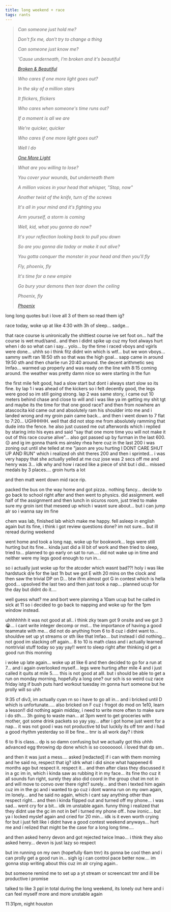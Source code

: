 ```yaml
---
title: long weekend + race
tags: rants  
---
```


> *Can someone just hold me?*
> 
> *Don't fix me, don't try to change a thing*
>
> *Can someone just know me?*
>
> *'Cause underneath, I'm broken and it's beautiful*
>
> *<cite>[Broken & Beautiful](https://open.spotify.com/track/1Y9cAYTmyWJCcmfqdG2I29?si=900f1b2660464147)</cite>*


> *Who cares if one more light goes out?*
>
> *In the sky of a million stars*
>
> *It flickers, flickers*
>
> *Who cares when someone's time runs out?*
>
> *If a moment is all we are*
>
> *We're quicker, quicker*
>
> *Who cares if one more light goes out?*
>
> *Well I do*
>
>  *<cite>[One More Light](https://open.spotify.com/track/3xXBsjrbG1xQIm1xv1cKOt?si=d71305c1d9b04b79)</cite>*

> *What are you willing to lose?*
>
> *You cover your wounds, but underneath them*
>
> *A million voices in your head that whisper, "Stop, now"*
>
> *Another twist of the knife, turn of the screws*
>
> *It's all in your mind and it's fighting you*
>
> *Arm yourself, a storm is coming*
>
> *Well, kid, what you gonna do now?*
>
> *It's your reflection looking back to pull you down*
>
> *So are you gonna die today or make it out alive?*
>
> *You gotta conquer the monster in your head and then you'll fly*
>
> *Fly, phoenix, fly*
>
> *It's time for a new empire*
>
> *Go bury your demons then tear down the ceiling*
>
> *Phoenix, fly*
>
> *<cite>[Phoenix](https://open.spotify.com/track/6zAiRKvAMlXHxEtyO4yxIO?si=2247bd52928b4355)</cite>*

long long quotes but i love all 3 of them so read them ig?

race today, woke up at like 4:30 with 3h of sleep... sadge...

that race course is unironically the shittiest course ive set foot on... half the course is wet mud/sand.. and then i didnt spike up cuz my foot always hurt when i do so what can i say... yolo... by the time i raced vboys and vgirls were done... uhhh so i think fitz didnt win which is wtf... but we won vboys... sammy swift ran 18:50 sth so that was the high goal... sapp came in around 19:50 sth and then charlie run 20:40 around. the decent arithmetic seq lmfao... warmed up properly and was ready on the line with 8:15 coming around. the weather was pretty damn nice so were starting in the fun

the first mile felt good, had a slow start but dont i always start slow so its fine. by lap 1 i was ahead of the kickers so i felt decently good, the legs were good so im still going strong. lap 2 was same story, i came out 10 meters behind chase and close to will and i was like ya im getting my shit tgt and maybe its the time for that one good race? and then from nowhere an atascocita kid came out and absolutely ram his shoulder into me and i landed wrong and my groin pain came back... and then i went down to 7 flat to 7:20... UGHHHHH. well that did not stop me from absolutely ramming that dude into the fence. he also just cussed me out afterwords which i replied by staring into his eyes and said "say that one more time you will not make it out of this race course alive"... also got passed up by furman in the last 600. 😔 and ig im gonna thank ms ainsley rhea here cuz in the last 200 i was zoning out until she telled at me "jason are you hurting I DONT CARE SHUT UP AND RUN" which i realized oh shit theres 200 and then i sprinted... i was very happy that she actually yelled at me cuz jose was 2 secs off me and henry was 3... idk why and how i raced like a piece of shit but i did... missed medals by 3 places.... groin hurts a lot

and then matt went down mid race rip.

packed the bus on the way home and got pizza.. nothing fancy... decide to go back to school right after and then went to physics. did assignment. well half of the assignment and then lunch in sicuros room, just tried to make sure my groin isnt that meseed up which i wasnt sure about... but i can jump alr so i wanna say im fine

chem was lab, finished lab which make me happy. fell asleep in english again but its fine, i think i got review questions done? im not sure... but ill reread during weekend

went home and took a long nap, woke up for bookwork... legs were still hurting but its fine... kinda just did a lil bit of work and then tried to sleep, tried to... planned to go early on sat to run.... did not wake up in time and neither were my legs good enough to run in...

so i actually just woke up for the atcoder which wasnt bad??! holy i was like hardstuck d/e for the last 1h but we got E with 20 mins on the clock and then saw the trivial DP on D... btw ifrm almost got G in contest which is hella good... upsolved the last two and then just took a nap... planned ucup for the day but didnt do it.... 

well guess what? me and bort were planning a 10am ucup but he called in sick at 11 so i decided to go back to napping and woke up for the 1pm window instead.

uhhhhhhh it was not good at all.. i think zky team got 9 onsite and we got 3 😭... i cant write integer decomp or mst... the importance of having a good teammate with me... did not do anything from 6 to 8 cuz i didnt want to... shouldve set up yt streams or sth like that lmfao... but instead i did nothing... not good im slacking off again... 8 to 10 is math class and i actually learned nontrivial stuff today so yay yay!! went to sleep right after thinking id get a good run this monring

i woke up late again... woke up at like 6 and then decided to go for a run at 7... and i again overlooked myself... legs were hurting after mile 4 and i just called it quits at mile 5..... this is not good at alll. but i should be able to get a run on monday morning, hopefully a long one? our sch is so weird cuz race friday istg if bush puts hard workout tuesday im gonna hurt someone but he prolly will so uhh

9:35 cf div3, im actually cyan rn so i have to go all in... and i bricked until D which is unfortunate..... also bricked on F cuz i frogot do mod on 1e10, learn a lesson!! did nothing again midday, i need to write more often to make sure i do sth.... 3h going to waste man... at 3pm went to get groceries with mother, got some drink packets so yay yay... after i got home just went for a nap... it was not good i was not productive td but luckily its off tmr and i had a good rhythm yesterday so ill be fine... tmr is all work day? i think

6 to 9 is class... dp is so damn confusing but we actually got this uhhh advanced egg throwing dp done which is so coooooool. i loved that dp sm.. 

and then it was just a mess.... asked [redacted] if i can with them morning and he said no, respect that ig? idrk what i did since what happened 6 months ago but respect it. respect it... and then after class they discussed it in a gc im in, which i kinda saw as rubbing it in my face... its fine tho cuz it all sounds fun right, surely they also did coord in the group chat im not in and will move to convo over there right? surely... and then i texted him again cuz im in the gc and i wanted to go cuz i dont wanna run on my own again, im lonely... and he said no again, which i cant say anything other than respect right... and then i kinda flipped out and turned off my phone... i was sad... went cry for a bit... idk im unstable again. funny thing i realized that they didnt use the gc im not in bef i turned my phone off.. how ironic... but ya i locked myslef again and cried for 20 min... idk is it even worth crying for but i just felt like i didnt have a good contest weekend anyways... hurt me and i relized that might be the case for a long long time.... 

and then asked henry devon and got rejected twice lmao... i think they also asked henry... devon is just lazy so respect

but im running on my own (hopefully 6am tmr) its gonna be cool then and i can prolly get a good run in... sigh ig i can control pace better now.... im gonna stop writing about this cuz im alr crying again.. 

but someone remind me to set up a yt stream or screencast tmr and ill be productive i promise

talked to like 3 ppl in total during the long weekend, its lonely out here and i can feel myself more and more unstable again

11:31pm, night houston
